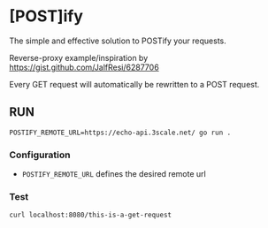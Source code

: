 # [POST]ify 

The simple and effective solution to POSTify your requests.

Reverse-proxy example/inspiration by https://gist.github.com/JalfResi/6287706

Every GET request will automatically be rewritten to a POST request. 

## RUN

`POSTIFY_REMOTE_URL=https://echo-api.3scale.net/ go run .`

### Configuration

- `POSTIFY_REMOTE_URL` defines the desired remote url

### Test

`curl localhost:8080/this-is-a-get-request`


